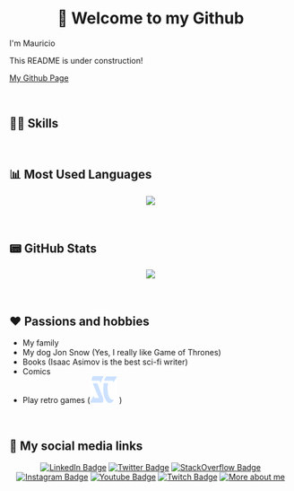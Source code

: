 <h1 align="center">👋 Welcome to my Github</h3>

I'm Mauricio

This README is under construction!

[My Github Page](https://mautoz.github.io/)




<br>

## 👩‍💻 Skills


<br>

## 📊 Most Used Languages

<p align="center">
  <img height=180 src="https://github-readme-stats.vercel.app/api/top-langs/?username=mautoz&theme=merko&layout=compact">
</p>

<br>

## 📟 GitHub Stats

<p align="center">
  <img height=180 src="https://github-readme-stats.vercel.app/api?username=mautoz&show_icons=true&theme=merko">
</p>

<br>

## ❤️ Passions and hobbies

- My family
- My dog Jon Snow (Yes, I really like Game of Thrones)
- Books (Isaac Asimov is the best sci-fi writer)
- Comics
- Play retro games (<img src="https://github.com/nephest/sc2-icons/blob/master/logo/logo-text.svg" width="48px" height="48px" alt="StarCraft2 logo(text)"/>&#160;)

<br>

## 📱 My social media links

<center><div id="badges" >
  <a href="http://linkedin.com/in/mauricio-ozaki"><img src="https://img.shields.io/badge/LinkedIn-blue?style=for-the-badge&logo=linkedin&logoColor=white" alt="LinkedIn Badge"/></a>
  <a href="https://twitter.com/mauricioozaki"><img src="https://img.shields.io/badge/Twitter-blue?style=for-the-badge&logo=twitter&logoColor=white" alt="Twitter Badge"/></a>
  <a href="https://stackoverflow.com/users/6542976/mautoz"><img src="https://img.shields.io/badge/stackoverflow-grey?logo=stackoverflow&logoColor=orange&style=for-the-badge" alt="StackOverflow Badge"/></a>
  <a href="https://www.instagram.com/mauricioozaki/"><img src="https://img.shields.io/badge/instagram-orange?logo=instagram&logoColor=white&style=for-the-badge" alt="Instagram Badge"/></a>
  <a href="https://www.youtube.com.br/@mauricioozaki"><img src="https://img.shields.io/badge/YouTube-red?style=for-the-badge&logo=youtube&logoColor=white" alt="Youtube Badge"/></a>
  <a href="https://www.twitch.tv/mauricioozaki"><img src="https://img.shields.io/badge/twitch-purple?logo=twitch&logoColor=white&style=for-the-badge" alt="Twitch Badge"/></a>
  <a href="https://mautoz.github.io/"><img src="https://img.shields.io/badge/website-000000?style=for-the-badge&logo=About.me&logoColor=white" alt="More about me"/></a>
  
</div></center>


<!-- <img src="https://readme-jokes.vercel.app/api?hideBorder" alt="Jokes Card" /> -->
<!--
**mautoz/mautoz** is a ✨ _special_ ✨ repository because its `README.md` (this file) appears on your GitHub profile.



Here are some ideas to get you started:

- 🔭 I’m currently working on ...
- 🌱 I’m currently learning ...
- 👯 I’m looking to collaborate on ...
- 🤔 I’m looking for help with ...
- 💬 Ask me about ...
- 📫 How to reach me: ...
- 😄 Pronouns: ...
- ⚡ Fun fact: ...
-->
